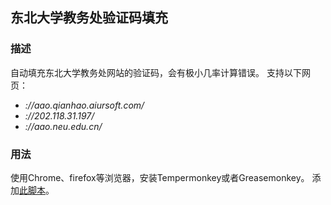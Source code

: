 东北大学教务处验证码填充
----------------------

### 描述
自动填充东北大学教务处网站的验证码，会有极小几率计算错误。
支持以下网页：
- *://aao.qianhao.aiursoft.com/*
- *://202.118.31.197/*
- *://aao.neu.edu.cn/*

### 用法
使用Chrome、firefox等浏览器，安装Tempermonkey或者Greasemonkey。
添加[此脚本](https://greasyfork.org/zh-CN/scripts/34726-neu-aao-captcha-filler)。
